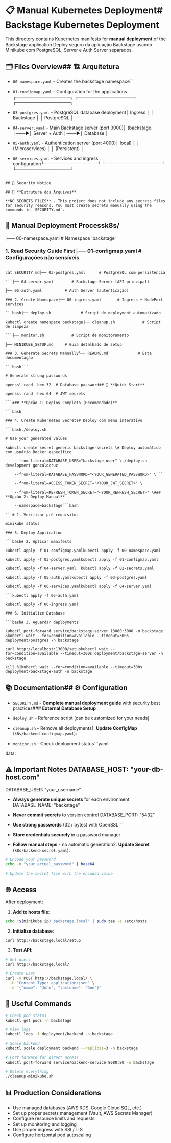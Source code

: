 # 📋 Manual Kubernetes Deployment# Backstage Kubernetes Deployment



This directory contains Kubernetes manifests for **manual deployment** of the Backstage application.Deploy seguro da aplicação Backstage usando Minikube com PostgreSQL, Server e Auth Server separados.



## 🗂️ Files Overview## 🏗️ **Arquitetura**



- `00-namespace.yaml` - Creates the backstage namespace```

- `01-configmap.yaml` - Configuration for the applications  ┌─────────────────┐    ┌──────────────────┐    ┌─────────────────┐

- `03-postgres.yaml` - PostgreSQL database deployment│   Ingress       │    │  Backstage       │    │   PostgreSQL    │

- `04-server.yaml` - Main Backstage server (port 3000)│  (backstage.    │───▶│  Server + Auth   │───▶│   Database      │

- `05-auth.yaml` - Authentication server (port 4000)│   local)        │    │  (Microservices) │    │  (Persistent)   │

- `06-services.yaml` - Services and ingress configuration└─────────────────┘    └──────────────────┘    └─────────────────┘

```

## 🔐 Security Notice

## 📁 **Estrutura dos Arquivos**

**NO SECRETS FILES** - This project does not include any secrets files for security reasons. You must create secrets manually using the commands in `SECURITY.md`.

```

## 🚀 Manual Deployment Processk8s/

├── 00-namespace.yaml     # Namespace 'backstage'

### 1. Read Security Guide First├── 01-configmap.yaml     # Configurações não sensíveis

```bash├── 02-secrets.yaml       # Credenciais e JWT secrets

cat SECURITY.md├── 03-postgres.yaml      # PostgreSQL com persistência

```├── 04-server.yaml        # Backstage Server (API principal)

├── 05-auth.yaml          # Auth Server (autenticação)

### 2. Create Namespace├── 06-ingress.yaml       # Ingress + NodePort services

```bash├── deploy.sh             # Script de deployment automatizado

kubectl create namespace backstage├── cleanup.sh            # Script de limpeza

```├── monitor.sh            # Script de monitoramento

├── MINIKUBE_SETUP.md     # Guia detalhado de setup

### 3. Generate Secrets Manually└── README.md             # Esta documentação

```bash```

# Generate strong passwords

openssl rand -hex 32  # Database password## 🚀 **Quick Start**

openssl rand -hex 64  # JWT secrets

```### **Opção 1: Deploy Completo (Recomendado)**

```bash

### 4. Create Kubernetes Secrets# Deploy com menu interativo

```bash./deploy.sh

# Use your generated values

kubectl create secret generic backstage-secrets \# Deploy automático com usuário Docker específico

    --from-literal=DATABASE_USER="backstage_user" \./deploy.sh development goncalocruz

    --from-literal=DATABASE_PASSWORD="<YOUR_GENERATED_PASSWORD>" \```

    --from-literal=ACCESS_TOKEN_SECRET="<YOUR_JWT_SECRET>" \

    --from-literal=REFRESH_TOKEN_SECRET="<YOUR_REFRESH_SECRET>" \### **Opção 2: Deploy Manual**

    --namespace=backstage```bash

```# 1. Verificar pré-requisitos

minikube status

### 5. Deploy Application

```bash# 2. Aplicar manifests

kubectl apply -f 01-configmap.yamlkubectl apply -f 00-namespace.yaml

kubectl apply -f 03-postgres.yamlkubectl apply -f 01-configmap.yaml

kubectl apply -f 04-server.yaml  kubectl apply -f 02-secrets.yaml

kubectl apply -f 05-auth.yamlkubectl apply -f 03-postgres.yaml

kubectl apply -f 06-services.yamlkubectl apply -f 04-server.yaml

```kubectl apply -f 05-auth.yaml

kubectl apply -f 06-ingress.yaml

### 6. Initialize Database

```bash# 3. Aguardar deployments

kubectl port-forward service/backstage-server 13000:3000 -n backstage &kubectl wait --for=condition=available --timeout=300s deployment/postgres -n backstage

curl http://localhost:13000/setupkubectl wait --for=condition=available --timeout=300s deployment/backstage-server -n backstage

kill %1kubectl wait --for=condition=available --timeout=300s deployment/backstage-auth -n backstage

``````



## 📚 Documentation## ⚙️ **Configuration**



- `SECURITY.md` - **Complete manual deployment guide** with security best practices### **External Database Setup**

- `deploy.sh` - Reference script (can be customized for your needs)

- `cleanup.sh` - Remove all deployments1. **Update ConfigMap** (`k8s/backend-configmap.yaml`):

- `monitor.sh` - Check deployment status```yaml

data:

## ⚠️ Important Notes  DATABASE_HOST: "your-db-host.com"

  DATABASE_USER: "your_username"

- **Always generate unique secrets** for each environment  DATABASE_NAME: "backstage"

- **Never commit secrets** to version control  DATABASE_PORT: "5432"

- **Use strong passwords** (32+ bytes) with OpenSSL```

- **Store credentials securely** in a password manager

- **Follow manual steps** - no automatic generation2. **Update Secret** (`k8s/backend-secret.yaml`):
```bash
# Encode your password
echo -n "your_actual_password" | base64

# Update the secret file with the encoded value
```

## 🌐 **Access**

After deployment:

1. **Add to hosts file**:
```bash
echo "$(minikube ip) backstage.local" | sudo tee -a /etc/hosts
```

2. **Initialize database**:
```bash
curl http://backstage.local/setup
```

3. **Test API**:
```bash
# Get users
curl http://backstage.local/

# Create user
curl -X POST http://backstage.local/ \
  -H "Content-Type: application/json" \
  -d '{"name": "John", "lastname": "Doe"}'
```

## 🔧 **Useful Commands**

```bash
# Check pod status
kubectl get pods -n backstage

# View logs
kubectl logs -f deployment/backend -n backstage

# Scale backend
kubectl scale deployment backend --replicas=3 -n backstage

# Port forward for direct access
kubectl port-forward service/backend-service 8080:80 -n backstage

# Delete everything
./cleanup-minikube.sh
```

## 📊 **Production Considerations**

- Use managed databases (AWS RDS, Google Cloud SQL, etc.)
- Set up proper secrets management (Vault, AWS Secrets Manager)
- Configure resource limits and requests
- Set up monitoring and logging
- Use proper ingress with SSL/TLS
- Configure horizontal pod autoscaling